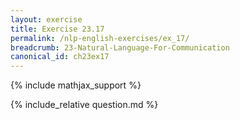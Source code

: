 ```yaml
---
layout: exercise
title: Exercise 23.17
permalink: /nlp-english-exercises/ex_17/
breadcrumb: 23-Natural-Language-For-Communication
canonical_id: ch23ex17
---
```


{% include mathjax_support %}
<div id="hiddden">{% include_relative question.md %}</div>